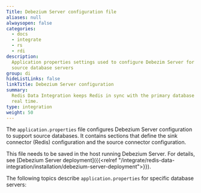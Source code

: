 ```yaml
---
Title: Debezium Server configuration file
aliases: null
alwaysopen: false
categories:
  - docs
  - integrate
  - rs
  - rdi
description:
  Application properties settings used to configure Debezim Server for
  source database servers
group: di
hideListLinks: false
linkTitle: Debezium Server configuration
summary:
  Redis Data Integration keeps Redis in sync with the primary database in near
  real time.
type: integration
weight: 50
---
```


The `application.properties` file configures Debezium Server configuration to support source databases. It contains sections that define the sink connector (Redis) configuration and the source connector configuration.

This file needs to be saved in the host running Debezium Server. For details, see [Debezium Server deployment]({{<relref "/integrate/redis-data-integration/installation/debezium-server-deployment">}}).

The following topics describe `application.properties` for specific database servers:
